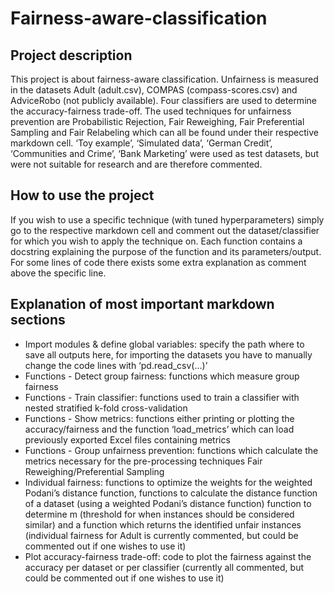 # Fairness-aware-classification

## Project description
This project is about fairness-aware classification. Unfairness is measured in the datasets Adult (adult.csv), COMPAS (compass-scores.csv) and AdviceRobo (not publicly available). Four classifiers are used to determine the accuracy-fairness trade-off. The used techniques for unfairness prevention are Probabilistic Rejection, Fair Reweighing, Fair Preferential Sampling and Fair Relabeling which can all be found under their respective markdown cell. 
‘Toy example’, ‘Simulated data’, ‘German Credit’, ‘Communities and Crime’, ‘Bank Marketing’ were used as test datasets, but were not suitable for research and are therefore commented.

## How to use the project
If you wish to use a specific technique (with tuned hyperparameters) simply go to the respective markdown cell and comment out the dataset/classifier for which you wish to apply the technique on. Each function contains a docstring explaining the purpose of the function and its parameters/output. For some lines of code there exists some extra explanation as comment above the specific line.

## Explanation of most important markdown sections
- Import modules & define global variables: specify the path where to save all outputs here, for importing the datasets you have to manually change the code lines with ‘pd.read_csv(…)’
- Functions - Detect group fairness: functions which measure group fairness
- Functions - Train classifier: functions used to train a classifier with nested stratified k-fold cross-validation
- Functions - Show metrics: functions either printing or plotting the accuracy/fairness and the function ‘load_metrics’ which can load previously exported Excel files containing metrics
- Functions - Group unfairness prevention: functions which calculate the metrics necessary for the pre-processing techniques Fair Reweighing/Preferential Sampling
- Individual fairness: functions to optimize the weights for the weighted Podani’s distance function, functions to calculate the distance function of a dataset (using a weighted Podani’s distance function) function to determine m (threshold for when instances should be considered similar) and a function which returns the identified unfair instances (individual fairness for Adult is currently commented, but could be commented out if one wishes to use it)
- Plot accuracy-fairness trade-off: code to plot the fairness against the accuracy per dataset or per classifier (currently all commented, but could be commented out if one wishes to use it)
